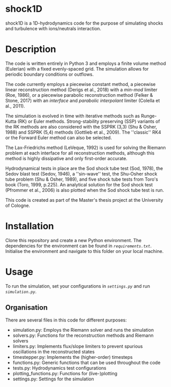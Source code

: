 # shock1D
shock1D is a 1D-hydrodynamics code for the purpose of simulating shocks and turbulence with ions/neutrals interaction.

# Description
The code is written entirely in Python 3 and employs a finite volume method (Eulerian) with a fixed evenly-spaced grid. The simulation allows for periodic boundary conditions or outflows.

The code currently employs a piecewise constant method, a piecewise linear reconstruction method (Derigs et al., 2018) with a *min-mod* limiter (Roe, 1986), or a piecewise parabolic reconstruction method (Felker & Stone, 2017) with an *interface* and *parabolic interpolant* limiter (Colella et al., 2011).

The simulation is evolved in time with iterative methods such as Runge-Kutta (RK) or Euler methods. Strong-stability preserving (SSP) variants of the RK methods are also considered with the SSPRK (3,3) (Shu & Osher, 1988) and SSPRK (5,4) methods (Gottlieb et al., 2009). The ''classic'' RK4 or the Forward Euler method can also be selected.

The Lax-Friedrichs method (LeVeque, 1992) is used for solving the Riemann problem at each interface for all reconstruction methods, although this method is highly dissipative and only first-order accurate.

Hydrodynamical tests in place are the Sod shock tube test (Sod, 1978), the Sedov blast test (Sedov, 1946), a ''sin-wave'' test, the Shu-Osher shock tube problem (Shu & Osher, 1989), and five shock tube tests from Toro's book (Toro, 1999, p.225). An analytical solution for the Sod shock test (Pfrommer et al., 2006) is also plotted when the Sod shock tube test is run.

This code is created as part of the Master's thesis project at the University of Cologne.

# Installation
Clone this repository and create a new Python environment. The dependencies for the environment can be found in *`requirements.txt`*. Initialise the environment and navigate to this folder on your local machine.

# Usage
To run the simulation, set your configurations in *`settings.py`* and run *`simulation.py`*.

## Organisation
There are several files in this code for different purposes:

- simulation.py: Employs the Riemann solver and runs the simulation
- solvers.py: Functions for the reconstruction methods and Riemann solvers
- limiters.py: Implements flux/slope limiters to prevent spurious oscillations in the reconstructed states
- timestepper.py: Implements the (higher-order) timesteps
- functions.py: Generic functions that can be used throughout the code
- tests.py: Hydrodynamics test configurations
- plotting_functions.py: Functions for (live-)plotting
- settings.py: Settings for the simulation
